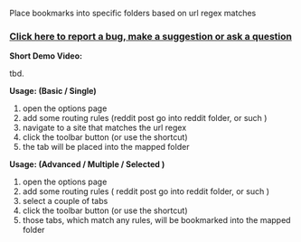 Place bookmarks into specific folders based on url regex matches

### [Click here to report a bug, make a suggestion or ask a question](https://github.com/igorlogius/igorlogius/issues/new/choose)

<b>Short Demo Video:</b>

tbd.

<b>Usage: (Basic / Single) </b>
<ol>
  <li>open the options page</li>
  <li>add some routing rules (reddit post go into reddit folder, or such )</li>
  <li>navigate to a site that matches the url regex</li>
  <li>click the toolbar button (or use the shortcut)</li>
  <li>the tab will be placed into the mapped folder</li>
</ol>
<b>Usage: (Advanced / Multiple / Selected ) </b>
<ol>
  <li>open the options page</li>
  <li>add some routing rules ( reddit post go into reddit folder, or such )</li>
  <li>select a couple of tabs</li>
  <li>click the toolbar button (or use the shortcut)</li>
  <li>
    those tabs, which match any rules, will be bookmarked into the mapped folder
  </li>
</ol>
